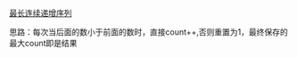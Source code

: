 [最长连续递增序列](https://leetcode-cn.com/problems/longest-continuous-increasing-subsequence/)

思路：每次当后面的数小于前面的数时，直接count++,否则重置为1，最终保存的最大count即是结果